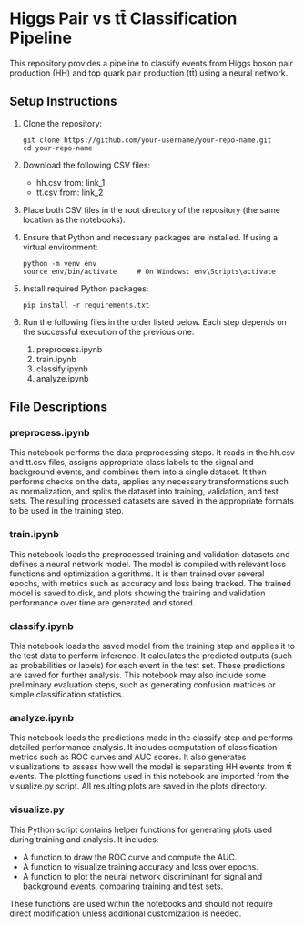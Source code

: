 # Higgs Pair vs tt̄ Classification Pipeline

This repository provides a pipeline to classify events from Higgs boson pair production (HH) and top quark pair production (tt̄) using a neural network.

## Setup Instructions

1. Clone the repository:
   ```
   git clone https://github.com/your-username/your-repo-name.git
   cd your-repo-name
   ```

2. Download the following CSV files:
   - hh.csv from: link_1
   - tt.csv from: link_2

3. Place both CSV files in the root directory of the repository (the same location as the notebooks).

4. Ensure that Python and necessary packages are installed. If using a virtual environment:
   ```
   python -m venv env
   source env/bin/activate     # On Windows: env\Scripts\activate
   ```

5. Install required Python packages:
   ```
   pip install -r requirements.txt
   ```

6. Run the following files in the order listed below. Each step depends on the successful execution of the previous one.

   1. preprocess.ipynb
   2. train.ipynb
   3. classify.ipynb
   4. analyze.ipynb

## File Descriptions

### preprocess.ipynb

This notebook performs the data preprocessing steps. It reads in the hh.csv and tt.csv files, assigns appropriate class labels to the signal and background events, and combines them into a single dataset. It then performs checks on the data, applies any necessary transformations such as normalization, and splits the dataset into training, validation, and test sets. The resulting processed datasets are saved in the appropriate formats to be used in the training step.

### train.ipynb

This notebook loads the preprocessed training and validation datasets and defines a neural network model. The model is compiled with relevant loss functions and optimization algorithms. It is then trained over several epochs, with metrics such as accuracy and loss being tracked. The trained model is saved to disk, and plots showing the training and validation performance over time are generated and stored.

### classify.ipynb

This notebook loads the saved model from the training step and applies it to the test data to perform inference. It calculates the predicted outputs (such as probabilities or labels) for each event in the test set. These predictions are saved for further analysis. This notebook may also include some preliminary evaluation steps, such as generating confusion matrices or simple classification statistics.

### analyze.ipynb

This notebook loads the predictions made in the classify step and performs detailed performance analysis. It includes computation of classification metrics such as ROC curves and AUC scores. It also generates visualizations to assess how well the model is separating HH events from tt̄ events. The plotting functions used in this notebook are imported from the visualize.py script. All resulting plots are saved in the plots directory.

### visualize.py

This Python script contains helper functions for generating plots used during training and analysis. It includes:

- A function to draw the ROC curve and compute the AUC.
- A function to visualize training accuracy and loss over epochs.
- A function to plot the neural network discriminant for signal and background events, comparing training and test sets.

These functions are used within the notebooks and should not require direct modification unless additional customization is needed.
